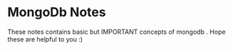 # MongoDb Notes 
These notes contains basic but IMPORTANT concepts of mongodb . Hope these are helpful to you :)
